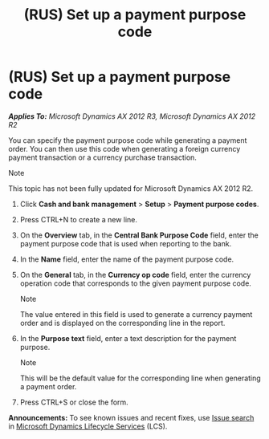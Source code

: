 ﻿---
title: (RUS) Set up a payment purpose code
TOCTitle: (RUS) Set up a payment purpose code
ms:assetid: 91e69c90-f3d6-43d1-b179-52e6ad48df4a
ms:mtpsurl: https://technet.microsoft.com/en-us/library/JJ678480(v=AX.60)
ms:contentKeyID: 49387709
ms.date: 04/18/2014
mtps_version: v=AX.60
---

# (RUS) Set up a payment purpose code 


_**Applies To:** Microsoft Dynamics AX 2012 R3, Microsoft Dynamics AX 2012 R2_

You can specify the payment purpose code while generating a payment order. You can then use this code when generating a foreign currency payment transaction or a currency purchase transaction.


> [!NOTE]
> <P>This topic has not been fully updated for Microsoft Dynamics AX 2012 R2.</P>



1.  Click **Cash and bank management** \> **Setup** \> **Payment purpose codes**.

2.  Press CTRL+N to create a new line.

3.  On the **Overview** tab, in the **Central Bank Purpose Code** field, enter the payment purpose code that is used when reporting to the bank.

4.  In the **Name** field, enter the name of the payment purpose code.

5.  On the **General** tab, in the **Currency op code** field, enter the currency operation code that corresponds to the given payment purpose code.
    

    > [!NOTE]
    > <P>The value entered in this field is used to generate a currency payment order and is displayed on the corresponding line in the report.</P>



6.  In the **Purpose text** field, enter a text description for the payment purpose.
    

    > [!NOTE]
    > <P>This will be the default value for the corresponding line when generating a payment order.</P>



7.  Press CTRL+S or close the form.

  
**Announcements:** To see known issues and recent fixes, use [Issue search](http://go.microsoft.com/fwlink/?linkid=389258) in [Microsoft Dynamics Lifecycle Services](http://go.microsoft.com/fwlink/?linkid=306505) (LCS).

